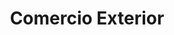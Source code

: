 ---
title: Comercio Exterior
layout: servicio
icono: bi-globe
descripcion: >
  Facilitamos tus operaciones de comercio exterior con soluciones
  integrales que garantizan el cumplimiento normativo y la eficiencia
  en tus transacciones internacionales.
caracteristicas:
  - Gestión de importaciones y exportaciones
  - Cumplimiento de normativas aduaneras
  - Optimización de procesos logísticos
  - Asesoría en tratados y acuerdos comerciales
  - Análisis de mercados internacionales
imagen: /assets/img/services.jpg
parrafo1: >
  Nuestro servicio de comercio exterior está diseñado para simplificar
  tus operaciones internacionales, asegurando el cumplimiento de
  normativas y la optimización de recursos.
parrafo2: >
  Contamos con expertos en logística y normatividad aduanera que te
  acompañarán en cada etapa de tus transacciones internacionales.
parrafo3: >
  Confía en nosotros para expandir tu negocio a nivel global con
  estrategias efectivas y soluciones personalizadas.
---